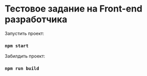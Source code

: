 # Тестовое задание на Front-end разработчика

Запустить проект:

### `npm start`

Забилдить проект:

### `npm run build`